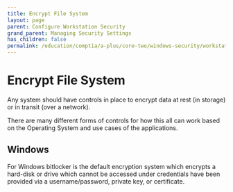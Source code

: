 ```yaml
---
title: Encrypt File System
layout: page
parent: Configure Workstation Security
grand_parent: Managing Security Settings
has_children: false
permalink: /education/comptia/a-plus/core-two/windows-security/workstations/encryption/
---
```


# Encrypt File System

Any system should have controls in place to encrypt data at rest (in storage) or in transit (over a network). 

There are many different forms of controls for how this all can work based on the Operating System and use cases of the applications.

## Windows

For Windows bitlocker is the default encryption system which encrypts a hard-disk or drive which cannot be accessed under credentials have been provided via a username/password, private key, or certificate.
